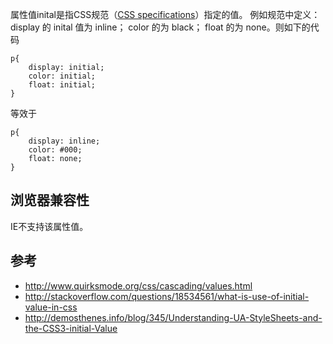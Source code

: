 属性值inital是指CSS规范（[CSS specifications](http://www.w3.org/Style/CSS/specs)）指定的值。
例如规范中定义： display 的 inital 值为 inline； color 的为 black； float 的为 none。则如下的代码
```
p{
	display: initial;
	color: initial;
	float: initial;
}
```
等效于
```
p{
	display: inline;
	color: #000;
	float: none;
}
```

## 浏览器兼容性
IE不支持该属性值。

## 参考
* http://www.quirksmode.org/css/cascading/values.html
* http://stackoverflow.com/questions/18534561/what-is-use-of-initial-value-in-css
* http://demosthenes.info/blog/345/Understanding-UA-StyleSheets-and-the-CSS3-initial-Value
